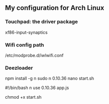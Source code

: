 ## My configuration for Arch Linux

### Touchpad: the driver package 
xf86-input-synaptics 
### Wifi config path
/etc/modprobe.d/iwlwifi.conf
### Deezloader
npm install -g n 
sudo n 0.10.36 
nano start.sh

#!/bin/bash 
n use 0.10.36 app.js 

chmod +x start.sh
